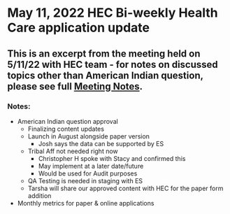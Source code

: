 # May 11, 2022 HEC Bi-weekly Health Care application update

## This is an excerpt from the meeting held on 5/11/22 with HEC team - for notes on discussed topics other than American Indian question, please see full [Meeting Notes](https://github.com/department-of-veterans-affairs/va.gov-team/blob/master/products/health-care/application/va-application/product/Bi-weekly%20Stakeholder%20Mtg%20notes/5-11-22%20HEC%20Bi-weekly%20Health%20Care%20application%20update.md).


### Notes:

- American Indian question approval
     - Finalizing content updates
     - Launch in August alongside paper version
          - Josh says the data can be supported by ES
     - Tribal Aff not needed right now
          - Christopher H spoke with Stacy and confirmed this
          - May implement at a later date/future
          - Would be used for Audit purposes
     - QA Testing is needed in staging with ES
     - Tarsha will share our approved content with HEC for the paper form addition
- Monthly metrics for paper & online applications
